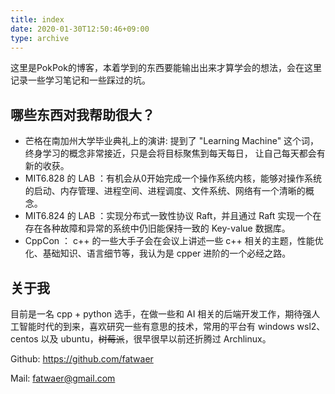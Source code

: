 ```yaml
---
title: index
date: 2020-01-30T12:50:46+09:00
type: archive
---
```



这里是PokPok的博客，本着学到的东西要能输出出来才算学会的想法，会在这里记录一些学习笔记和一些踩过的坑。

## 哪些东西对我帮助很大？

- 芒格在南加州大学毕业典礼上的演讲: 提到了 "Learning Machine" 这个词，终身学习的概念非常接近，只是会将目标聚焦到每天每日，
让自己每天都会有新的收获。
- MIT6.828 的 LAB ：有机会从0开始完成一个操作系统内核，能够对操作系统的启动、内存管理、进程空间、进程调度、文件系统、网络有一个清晰的概念。
- MIT6.824 的 LAB ：实现分布式一致性协议 Raft，并且通过 Raft 实现一个在存在各种故障和异常的系统中仍旧能保持一致的 Key-value 数据库。
- CppCon ： c++ 的一些大手子会在会议上讲述一些 c++ 相关的主题，性能优化、基础知识、语言细节等，我认为是 cpper 进阶的一个必经之路。


## 关于我

目前是一名 cpp + python 选手，在做一些和 AI 相关的后端开发工作，期待强人工智能时代的到来，喜欢研究一些有意思的技术，常用的平台有 windows wsl2、centos 以及 ubuntu，~~树莓派~~，很早很早以前还折腾过 Archlinux。

Github: <https://github.com/fatwaer>

Mail: fatwaer@gmail.com
